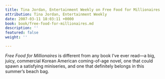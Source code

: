 ```yaml
---
title: Tina Jordan, Entertainment Weekly on Free Food for Millionaires
attribution: Tina Jordan, Entertainment Weekly
date: 2007-03-11 18:03:11 +0000
book: book/free-food-for-millionaires.md
description: ''
featured: false
weight: ''

---
```

*Free Food for Millionaires* is different from any book I’ve ever read—a big, juicy, commercial Korean American coming-of-age novel, one that could spawn a satisfying miniseries, and one that definitely belongs in this summer’s beach bag.
